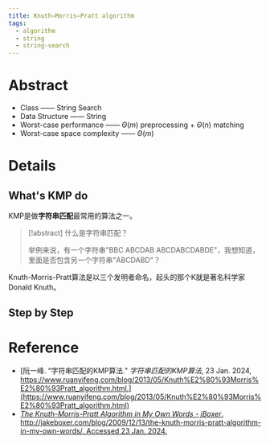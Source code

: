 ```yaml
---
title: Knuth–Morris–Pratt algorithm
tags:
  - algorithm
  - string
  - string-search
---
```


# Abstract

* Class —— String Search
* Data Structure —— String
* Worst-case performance —— $\Theta(m)$ preprocessing + $\Theta(n)$ matching
* Worst-case space complexity —— $\Theta(m)$


# Details

## What's KMP do

KMP是做**字符串匹配**最常用的算法之一。

> [!abstract] 
> 什么是字符串匹配？ 
> 
> 举例来说，有一个字符串"BBC ABCDAB ABCDABCDABDE"，我想知道，里面是否包含另一个字符串"ABCDABD"？


Knuth-Morris-Pratt算法是以三个发明者命名，起头的那个K就是著名科学家Donald Knuth。

## Step by Step




# Reference

* [阮一峰. “字符串匹配的KMP算法.” _字符串匹配的KMP算法_, 23 Jan. 2024, https://www.ruanyifeng.com/blog/2013/05/Knuth%E2%80%93Morris%E2%80%93Pratt_algorithm.html.](https://www.ruanyifeng.com/blog/2013/05/Knuth%E2%80%93Morris%E2%80%93Pratt_algorithm.html)
* [_The Knuth-Morris-Pratt Algorithm in My Own Words - jBoxer_. http://jakeboxer.com/blog/2009/12/13/the-knuth-morris-pratt-algorithm-in-my-own-words/. Accessed 23 Jan. 2024.](http://jakeboxer.com/blog/2009/12/13/the-knuth-morris-pratt-algorithm-in-my-own-words/)
